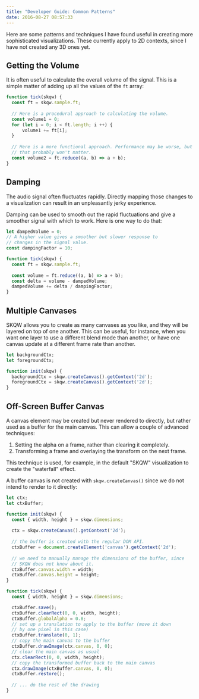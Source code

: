 ```yaml
---
title: "Developer Guide: Common Patterns"
date: 2016-08-27 08:57:33
---
```


Here are some patterns and techniques I have found useful in creating more sophisticated visualizations. These currently apply to 2D contexts, since I have not created any 3D ones yet.

## Getting the Volume

It is often useful to calculate the overall volume of the signal. This is a simple matter of adding up all the values of the `ft` array:

```JavaScript
function tick(skqw) {
  const ft = skqw.sample.ft;
  
  // Here is a procedural approach to calculating the volume.
  const volume1 = 0;
  for (let i = 0; i < ft.length; i ++) {
      volume1 += ft[i];
  }
  
  // Here is a more functional approach. Performance may be worse, but 
  // that probably won't matter.
  const volume2 = ft.reduce((a, b) => a + b);
}
```

## Damping

The audio signal often fluctuates rapidly. Directly mapping those changes to a visualization can result in an unpleasantly jerky experience.

Damping can be used to smooth out the rapid fluctuations and give a smoother signal with which to work. Here is one way to do that:

```JavaScript
let dampedVolume = 0;
// A higher value gives a smoother but slower response to
// changes in the signal value.
const dampingFactor = 10;

function tick(skqw) {
  const ft = skqw.sample.ft;
  
  const volume = ft.reduce((a, b) => a + b);
  const delta = volume - dampedVolume;
  dampedVolume += delta / dampingFactor;
}
```

## Multiple Canvases

SKQW allows you to create as many canvases as you like, and they will be layered on top of one another. This can be useful, for instance, when you want one layer to use a different blend mode than another, or have one canvas update at a different frame rate than another.

```JavaScript
let backgroundCtx;
let foregroundCtx;

function init(skqw) {
  backgroundCtx = skqw.createCanvas().getContext('2d');
  foregroundCtx = skqw.createCanvas().getContext('2d');
}
```

## Off-Screen Buffer Canvas

A canvas element may be created but never rendered to directly, but rather used as a buffer for the main canvas. This can allow a couple of advanced techniques:

1. Setting the alpha on a frame, rather than clearing it completely.
2. Transforming a frame and overlaying the transform on the next frame.

This technique is used, for example, in the default "SKQW" visualization to create the "waterfall" effect.

A buffer canvas is not created with `skqw.createCanvas()` since we do not intend to render to it directly:

```JavaScript
let ctx;
let ctxBuffer;

function init(skqw) {
  const { width, height } = skqw.dimensions;
  
  ctx = skqw.createCanvas().getContext('2d');
  
  // the buffer is created with the regular DOM API.
  ctxBuffer = document.createElement('canvas').getContext('2d');
  
  // we need to manually manage the dimensions of the buffer, since
  // SKQW does not know about it.
  ctxBuffer.canvas.width = width;
  ctxBuffer.canvas.height = height;
}

function tick(skqw) {
  const { width, height } = skqw.dimensions;

  ctxBuffer.save();
  ctxBuffer.clearRect(0, 0, width, height);
  ctxBuffer.globalAlpha = 0.8;
  // set up a translation to apply to the buffer (move it down 
  // by one pixel in this case)
  ctxBuffer.translate(0, 1);
  // copy the main canvas to the buffer
  ctxBuffer.drawImage(ctx.canvas, 0, 0);
  // clear the main canvas as usual
  ctx.clearRect(0, 0, width, height);
  // copy the transformed buffer back to the main canvas
  ctx.drawImage(ctxBuffer.canvas, 0, 0);
  ctxBuffer.restore();
  
  // ... do the rest of the drawing
}
```

